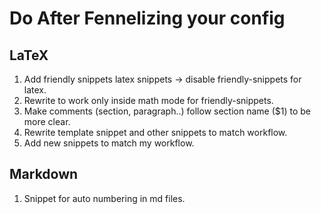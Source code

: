 # Do After Fennelizing your config

## LaTeX
1. Add friendly snippets latex snippets -> disable friendly-snippets for latex.
2. Rewrite to work only inside math mode for friendly-snippets.
3. Make comments (section, paragraph..) follow section name ($1) to be more
   clear.
4. Rewrite template snippet and other snippets to match workflow.
5. Add new snippets to match my workflow.

## Markdown
1. Snippet for auto numbering in md files.
